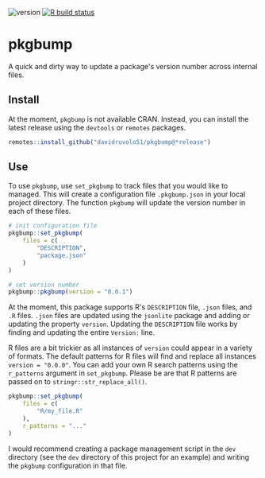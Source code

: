 <!-- badges: start --->
![version](https://img.shields.io/github/package-json/v/davidruvolo51/pkgbump/prod)
[![R build status](https://github.com/davidruvolo51/pkgbump/workflows/R-CMD-check/badge.svg)](https://github.com/davidruvolo51/pkgbump/actions)
<!-- badges: end --->

# pkgbump

A quick and dirty way to update a package's version number across internal files.

## Install

At the moment, `pkgbump` is not available CRAN. Instead, you can install the latest release using the `devtools` or `remotes` packages.

```r
remotes::install_github("davidruvolo51/pkgbump@*release")
```

## Use

To use `pkgbump`, use `set_pkgbump` to track files that you would like to managed. This will create a configuration file `.pkgbump.json` in your local project directory. The function `pkgbump` will update the version number in each of these files.

```r
# init configuration file
pkgbump::set_pkgbump(
    files = c(
        "DESCRIPTION",
        "package.json"
    )
)

# set version number
pkgbump::pkgbump(version = "0.0.1")
```

At the moment, this package supports R's `DESCRIPTION` file, `.json` files, and `.R` files. `.json` files are updated using the `jsonlite` package and adding or updating the property `version`. Updating the `DESCRIPTION` file works by finding and updating the entire `Version:` line.

R files are a bit trickier as all instances of `version` could appear in a variety of formats. The default patterns for R files will find and replace all instances `version = "0.0.0"`. You can add your own R search patterns using the `r_patterns` argument in `set_pkgbump`. Please be are that R patterns are passed on to `stringr::str_replace_all()`.

```r
pkgbump::set_pkgbump(
    files = c(
        "R/my_file.R"
    ),
    r_patterns = "..."
)
```

I would recommend creating a package management script in the `dev` directory (see the `dev` directory of this project for an example) and writing the `pkgbump` configuration in that file.

